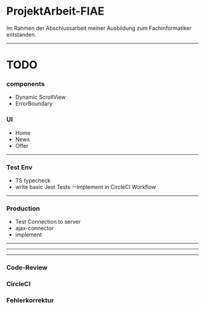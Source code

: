 # ProjektArbeit-FIAE
Im Rahmen der Abschlussarbeit meiner Ausbildung zum Fachinformatiker entstanden.

---


# TODO

### components
* Dynamic ScrollView
* ErrorBoundary

### UI
* Home
* News
* Offer

---

### Test Env
* TS typecheck
* write basic Jest Tests --Implement in CircleCI Workflow

---

### Production
* Test Connection to server
* ajax-connector
* implement

---
---
---

### Code-Review
### CircleCI
### Fehlerkorrektur
